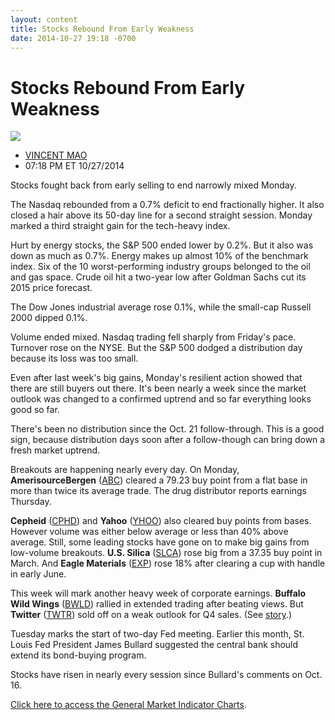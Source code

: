 ```yaml
---
layout: content
title: Stocks Rebound From Early Weakness
date: 2014-10-27 19:18 -0700
---
```



Stocks Rebound From Early Weakness
===================================


![](https://www.investors.com/wp-content/uploads/ibd-migrated-images/MPv_141028_635500207821797955.png)

* [VINCENT MAO](https://www.investors.com/author/maov/ "Posts by VINCENT MAO")
* 07:18 PM ET 10/27/2014




Stocks fought back from early selling to end narrowly mixed Monday.

  

The Nasdaq rebounded from a 0.7% deficit to end fractionally higher. It also closed a hair above its 50-day line for a second straight session. Monday marked a third straight gain for the tech-heavy index.

  

Hurt by energy stocks, the S&P 500 ended lower by 0.2%. But it also was down as much as 0.7%. Energy makes up almost 10% of the benchmark index. Six of the 10 worst-performing industry groups belonged to the oil and gas space. Crude oil hit a two-year low after Goldman Sachs cut its 2015 price forecast.

  

The Dow Jones industrial average rose 0.1%, while the small-cap Russell 2000 dipped 0.1%.

  

Volume ended mixed. Nasdaq trading fell sharply from Friday's pace. Turnover rose on the NYSE. But the S&P 500 dodged a distribution day because its loss was too small.

  

Even after last week's big gains, Monday's resilient action showed that there are still buyers out there. It's been nearly a week since the market outlook was changed to a confirmed uptrend and so far everything looks good so far.

  

There's been no distribution since the Oct. 21 follow-through. This is a good sign, because distribution days soon after a follow-though can bring down a fresh market uptrend.

  

Breakouts are happening nearly every day. On Monday, **AmerisourceBergen** ([ABC](https://research.investors.com/quote.aspx?symbol=ABC)) cleared a 79.23 buy point from a flat base in more than twice its average trade. The drug distributor reports earnings Thursday.

  

**Cepheid** ([CPHD](https://research.investors.com/quote.aspx?symbol=CPHD)) and **Yahoo** ([YHOO](https://research.investors.com/quote.aspx?symbol=YHOO)) also cleared buy points from bases. However volume was either below average or less than 40% above average. Still, some leading stocks have gone on to make big gains from low-volume breakouts. **U.S. Silica** ([SLCA](https://research.investors.com/quote.aspx?symbol=SLCA)) rose big from a 37.35 buy point in March. And **Eagle Materials** ([EXP](https://research.investors.com/quote.aspx?symbol=EXP)) rose 18% after clearing a cup with handle in early June.

  

This week will mark another heavy week of corporate earnings. **Buffalo Wild Wings** ([BWLD](https://research.investors.com/quote.aspx?symbol=BWLD)) rallied in extended trading after beating views. But **Twitter** ([TWTR](https://research.investors.com/quote.aspx?symbol=TWTR)) sold off on a weak outlook for Q4 sales. (See [story](http://news.investors.com/technology/102714-723702-twitter-q3-earnings-user-growth-revenue-guidance-weak.htm).)

  

Tuesday marks the start of two-day Fed meeting. Earlier this month, St. Louis Fed President James Bullard suggested the central bank should extend its bond-buying program.

  

Stocks have risen in nearly every session since Bullard's comments on Oct. 16.

  

[Click here to access the General Market Indicator Charts](https://www.investors.com/pdf/GMI_102814.pdf).




